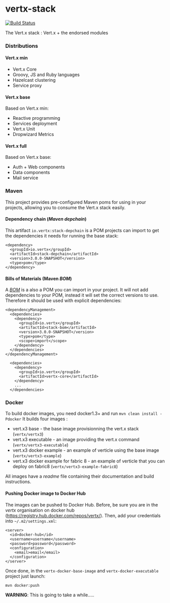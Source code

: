 vertx-stack
========

[![Build Status](https://vertx.ci.cloudbees.com/buildStatus/icon?job=vert.x3-stack)](https://vertx.ci.cloudbees.com/view/vert.x-3/job/vert.x3-stack/)

The Vert.x stack : Vert.x + the endorsed modules

### Distributions

#### Vert.x min

- Vert.x Core
- Groovy, JS and Ruby languages
- Hazelcast clustering
- Service proxy

#### Vert.x base

Based on Vert.x min:

- Reactive programming
- Services deployment
- Vert.x Unit
- Dropwizard Metrics

#### Vert.x full

Based on Vert.x base:

- Auth + Web components
- Data components
- Mail service

### Maven

This project provides pre-configured Maven poms for using in your projects, allowing you to consume the Vert.x stack
easily.

#### Dependency chain (_Maven depchain_)

This artifact `io.vertx:stack-depchain` is a POM projects can import to get the dependencies it needs for running
the base stack:

~~~~
<dependency>
  <groupId>io.vertx</groupId>
  <artifactId>stack-depchain</artifactId>
  <version>3.0.0-SNAPSHOT</version>
  <type>pom</type>
</dependency>
~~~~

#### Bills of Materials (Maven _BOM_)

A [_BOM_](http://maven.apache.org/guides/introduction/introduction-to-dependency-mechanism.html) is a also a POM you
can import in your project. It will not add dependencies to your POM, instead it will set the correct versions to use.
Therefore it should be used with explicit dependencies:

~~~~
<dependencyManagement>
  <dependencies>
    <dependency>
      <groupId>io.vertx</groupId>
      <artifactId>stack-bom</artifactId>
      <version>3.0.0-SNAPSHOT</version>
      <type>pom</type>
      <scope>import</scope>
    </dependency>
  </dependencies>
</dependencyManagement>

  <dependencies>
    <dependency>
      <groupId>io.vertx</groupId>
      <artifactId>vertx-core</artifactId>
    </dependency>
    ...
  </dependencies>
~~~~

### Docker

To build docker images, you need docker1.3+ and run `mvn clean install -Pdocker`
It builds four images :
- vert.x3 base - the base image provisionning the vert.x stack (`vertx/vertx3`)
- vert.x3 executable - an image providing the vert.x command (`vertx/vertx3-executable`)
- vert.x3 docker example - an example of verticle using the base image (`vertx/vertx3-example`)
- vert.x3 docker example for fabric 8 - an example of verticle that you can deploy on fabric8 
(`vertx/vertx3-example-fabric8`) 

All images have a _readme_ file containing their documentation and build instructions.

#### Pushing Docker image to Docker Hub

The images can be pushed to Docker Hub. Before, be sure you are in the _vertx_ organisation on docker hub (https://registry.hub.docker.com/repos/vertx/). Then, add your credentials into `~/.m2/settings.xml`:

```
<server>
  <id>docker-hub</id>
  <username>username</username>
  <password>password</password>
  <configuration>
    <email>email</email>
  </configuration>
</server>
```

Once done, in the `vertx-docker-base-image` and `vertx-docker-executable` project just launch:

```
mvn docker:push
```

**WARNING**: This is going to take a while.....

